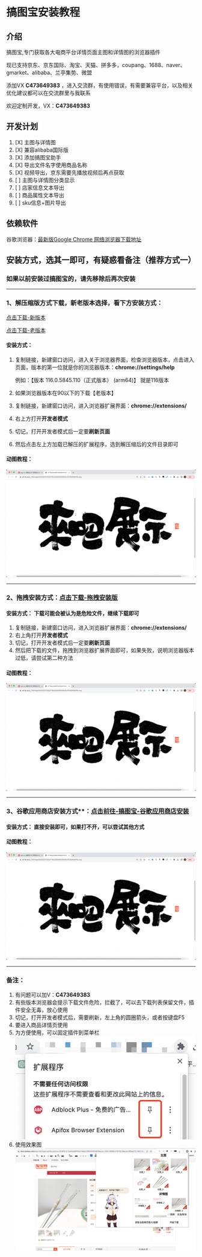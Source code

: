 # 搞图宝安装教程

## 介绍
搞图宝,专门获取各大电商平台详情页面主图和详情图的浏览器插件

现已支持京东、京东国际、淘宝、天猫、拼多多，coupang、1688、naver、gmarket、alibaba、兰亭集势、微盟

添加VX **C473649383** ，进入交流群，有使用错误，有需要兼容平台，以及相关优化建议都可以在交流群里与我联系

欢迎定制开发，VX：**C473649383**

## 开发计划
1. [X] 主图与详情图
2. [X] 兼容alibaba国际版
3. [X] 添加搞图宝助手
4. [X] 导出文件名字使用商品名称
6. [X] 视频导出，京东需要先播放视频后再点获取
5. [ ] 主图与详情图分类显示
7. [ ] 店家信息文本导出
8. [ ] 商品属性文本导出
9. [ ] sku信息+图片导出


## 依赖软件
谷歌浏览器：[最新版Google Chrome 网络浏览器下载地址](https://www.google.cn/intl/zh-CN/chrome/)

## 安装方式，选其一即可，有疑惑看备注（推荐方式一）

### 如果以前安装过搞图宝的，请先移除后再次安装

---

### 1、解压缩版方式下载，新老版本选择，看下方安装方式：

[点击下载-新版本](https://gitee.com/cjmf/gao-tu/releases/download/3.0.2/xin.zip)

[点击下载-老版本](https://gitee.com/cjmf/gao-tu/releases/download/3.0.2/jiu.zip)

#### 安装方式：
1. 复制链接，新建窗口访问，进入关于浏览器界面，检查浏览器版本，点击进入页面，版本的第一位就是你的浏览器版本：**chrome://settings/help**

   例如：【版本 116.0.5845.110（正式版本） (arm64)】 就是116版本
2. 如果浏览器版本在90以下的下载【老版本】
3. 复制链接，新建窗口访问，进入浏览器扩展界面：**chrome://extensions/**
4. 右上方打开**开发者模式**
5. 切记，打开开发者模式后一定要**刷新页面**
6. 然后点击左上方加载已解压的扩展程序，选到解压缩后的文件目录即可

#### 动图教程：

![方式一.gif](jiaocheng%2Ffangshiyi.gif)

---

### 2、拖拽安装方式：[点击下载-拖拽安装版](https://gitee.com/cjmf/gao-tu/releases/download/3.0.2/bihikmbakmidndeladidibcflonoeooj_main.crx)

#### 安装方式： 下载可能会被认为是危险文件，继续下载即可
1. 复制链接，新建窗口访问，进入浏览器扩展界面：**chrome://extensions/**
2. 右上角打开**开发者模式**
3. 切记，打开开发者模式后一定要**刷新页面**
4. 然后把下载的文件，拖拽到浏览器扩展界面即可，如果失败，说明浏览器版本过低，请尝试第二种方法

#### 动图教程：

![方式二.gif](jiaocheng%2Ffangshier.gif)

---

### 3、谷歌应用商店安装方式**：[点击前往-搞图宝-谷歌应用商店安装](https://chrome.google.com/webstore/detail/%E6%90%9E%E5%9B%BE%E5%AE%9D/bihikmbakmidndeladidibcflonoeooj?utm_source=ext_sidebar&hl=zh-CN)

#### 安装方式： 直接安装即可，如果打不开，可以尝试其他方式

#### 动图教程：

![方式三.gif](jiaocheng%2Ffangshisan.gif)

---

### 备注：

1. 有问题可以加V：**C473649383**
2. 有些版本浏览器会提示下载文件危险，拦截了，可以去下载列表保留文件，插件安全无毒，放心使用
3. 切记，打开开发者模式后，需要刷新，左上角的圆圈箭头，或者按键盘F5
4. 要进入商品详情页使用
5. 为方便使用，可以固定插件到菜单栏
   ![WechatIMG236.png](img%2FWechatIMG236.png)
6. 使用效果图
   ![WechatIMG237.png](img%2FWechatIMG237.png)

